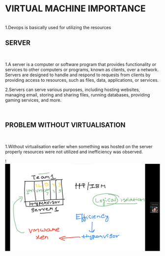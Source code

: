 # VIRTUAL MACHINE IMPORTANCE
<br>
1.Devops is basically used for utilizing the resources

## SERVER
<br>

1.A server is a computer or software program that provides functionality or services to other computers or programs, known as clients, over a network. Servers are designed to handle and respond to requests from clients by providing access to resources, such as files, data, applications, or services. 
<br>

2.Servers can serve various purposes, including hosting websites, managing email, storing and sharing files, running databases, providing gaming services, and more.

<br>

## PROBLEM WITHOUT VIRTUALISATION

<br>

1.Without virtualisation earlier when something was hosted on the server properly resources were
  not utilized and inefficiency was observed.

  !![Virtualisation](image.png)
